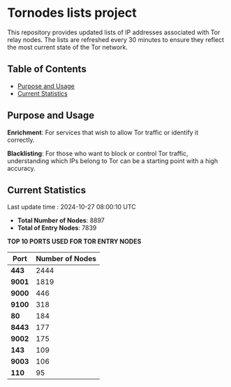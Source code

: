 # Tornodes lists project

This repository provides updated lists of IP addresses associated with Tor relay nodes. The lists are refreshed every 30 minutes to ensure they reflect the most current state of the Tor network.

## Table of Contents

- [Purpose and Usage](#purpose-and-usage)
- [Current Statistics](#current-statistics)


## Purpose and Usage

**Enrichment**: For services that wish to allow Tor traffic or identify it correctly.

**Blacklisting**: For those who want to block or control Tor traffic, understanding which IPs belong to Tor can be a starting point with a high accuracy.

## Current Statistics

Last update time : 2024-10-27 08:00:10 UTC

- **Total Number of Nodes**: 8897
- **Total of Entry Nodes**: 7839

**TOP 10 PORTS USED FOR TOR ENTRY NODES**

| **Port** | **Number of Nodes** |
|------|-----------------|
| **443**   | 2444  |
| **9001**   | 1819  |
| **9000**   | 446  |
| **9100**   | 318  |
| **80**   | 184  |
| **8443**   | 177  |
| **9002**   | 175  |
| **143**   | 109  |
| **9003**   | 106  |
| **110**   | 95  |

